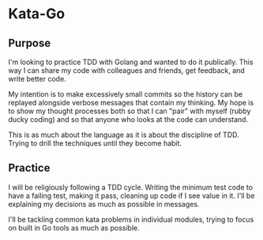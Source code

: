 # Kata-Go

## Purpose
I'm looking to practice TDD with Golang and wanted to do it publically. This way I can share my code with colleagues and friends, get feedback, and write better code.

My intention is to make excessively small commits so the history can be replayed alongside verbose messages that contain my thinking. My hope is to show my thought processes both so that I can "pair" with myself (rubby ducky coding) and so that anyone who looks at the code can understand.

This is as much about the language as it is about the discipline of TDD. Trying to drill the techniques until they become habit.

## Practice

I will be religiously following a TDD cycle. Writing the minimum test code to have a failing test, making it pass, cleaning up code if I see value in it. I'll be explaining my decisions as much as possible in messages.

I'll be tackling common kata problems in individual modules, trying to focus on built in Go tools as much as possible.